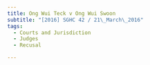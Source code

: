 ```yaml
---
title: Ong Wui Teck v Ong Wui Swoon 
subtitle: "[2016] SGHC 42 / 21\_March\_2016"
tags:
  - Courts and Jurisdiction
  - Judges
  - Recusal

---
```



